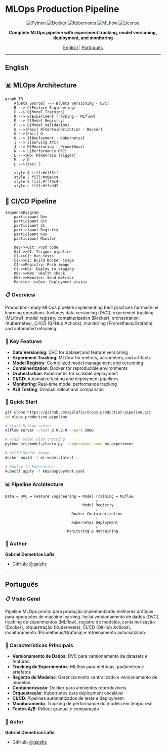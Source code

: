 # MLOps Production Pipeline

<div align="center">

![Python](https://img.shields.io/badge/python-3.9+-blue.svg)
![Docker](https://img.shields.io/badge/Docker-20.10+-2496ED.svg)
![Kubernetes](https://img.shields.io/badge/Kubernetes-1.27+-326CE5.svg)
![MLflow](https://img.shields.io/badge/MLflow-2.0+-0194E2.svg)
![License](https://img.shields.io/badge/license-MIT-green.svg)

**Complete MLOps pipeline with experiment tracking, model versioning, deployment, and monitoring**

[English](#english) | [Português](#português)

</div>

---

## English

## 📊 MLOps Architecture

```mermaid
graph TB
    A[Data Source] --> B[Data Versioning - DVC]
    B --> C[Feature Engineering]
    C --> D[Model Training]
    D --> E[Experiment Tracking - MLflow]
    E --> F[Model Registry]
    F --> G{Model Validation}
    G -->|Pass| H[Containerization - Docker]
    G -->|Fail| D
    H --> I[Deployment - Kubernetes]
    I --> J[Serving API]
    J --> K[Monitoring - Prometheus]
    K --> L{Performance OK?}
    L -->|No| M[Retrain Trigger]
    M --> D
    L -->|Yes| J
    
    style A fill:#e1f5ff
    style J fill:#c8e6c9
    style G fill:#fff9c4
    style L fill:#ffcdd2
```

## 🔄 CI/CD Pipeline

```mermaid
sequenceDiagram
    participant Dev
    participant Git
    participant CI
    participant Registry
    participant K8s
    participant Monitor
    
    Dev->>Git: Push code
    Git->>CI: Trigger pipeline
    CI->>CI: Run tests
    CI->>CI: Build Docker image
    CI->>Registry: Push image
    CI->>K8s: Deploy to staging
    K8s->>K8s: Health check
    K8s->>Monitor: Send metrics
    Monitor-->>Dev: Deployment status
```



### 📋 Overview

Production-ready MLOps pipeline implementing best practices for machine learning operations. Includes data versioning (DVC), experiment tracking (MLflow), model registry, containerization (Docker), orchestration (Kubernetes), CI/CD (GitHub Actions), monitoring (Prometheus/Grafana), and automated retraining.

### 🎯 Key Features

- **Data Versioning**: DVC for dataset and feature versioning
- **Experiment Tracking**: MLflow for metrics, parameters, and artifacts
- **Model Registry**: Centralized model management and versioning
- **Containerization**: Docker for reproducible environments
- **Orchestration**: Kubernetes for scalable deployment
- **CI/CD**: Automated testing and deployment pipelines
- **Monitoring**: Real-time model performance tracking
- **A/B Testing**: Gradual rollout and comparison

### 🚀 Quick Start

```bash
git clone https://github.com/galafis/mlops-production-pipeline.git
cd mlops-production-pipeline

# Start MLflow server
mlflow server --host 0.0.0.0 --port 5000

# Train model with tracking
python src/models/train.py --experiment-name my-experiment

# Build Docker image
docker build -t ml-model:latest .

# Deploy to Kubernetes
kubectl apply -f k8s/deployment.yaml
```

### 📊 Pipeline Architecture

```
Data → DVC → Feature Engineering → Model Training → MLflow
                                         ↓
                                   Model Registry
                                         ↓
                              Docker Containerization
                                         ↓
                              Kubernetes Deployment
                                         ↓
                            Monitoring & Retraining
```

### 👤 Author

**Gabriel Demetrios Lafis**
- GitHub: [@galafis](https://github.com/galafis)

---

## Português

### 📋 Visão Geral

Pipeline MLOps pronto para produção implementando melhores práticas para operações de machine learning. Inclui versionamento de dados (DVC), tracking de experimentos (MLflow), registro de modelos, containerização (Docker), orquestração (Kubernetes), CI/CD (GitHub Actions), monitoramento (Prometheus/Grafana) e retreinamento automatizado.

### 🎯 Características Principais

- **Versionamento de Dados**: DVC para versionamento de datasets e features
- **Tracking de Experimentos**: MLflow para métricas, parâmetros e artefatos
- **Registro de Modelos**: Gerenciamento centralizado e versionamento de modelos
- **Containerização**: Docker para ambientes reproduzíveis
- **Orquestração**: Kubernetes para deployment escalável
- **CI/CD**: Pipelines automatizados de teste e deployment
- **Monitoramento**: Tracking de performance do modelo em tempo real
- **Testes A/B**: Rollout gradual e comparação

### 👤 Autor

**Gabriel Demetrios Lafis**
- GitHub: [@galafis](https://github.com/galafis)

